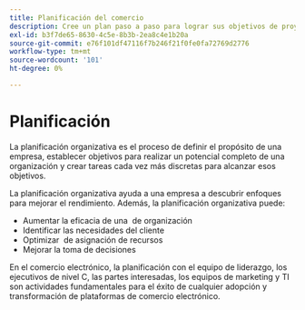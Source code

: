 ```yaml
---
title: Planificación del comercio
description: Cree un plan paso a paso para lograr sus objetivos de proyecto de Adobe Commerce.
exl-id: b3f7de65-8630-4c5e-8b3b-2ea8c4e1b20a
source-git-commit: e76f101df47116f7b246f21f0fe0fa72769d2776
workflow-type: tm+mt
source-wordcount: '101'
ht-degree: 0%

---
```


# Planificación

La planificación organizativa es el proceso de definir el propósito de una empresa, establecer objetivos para realizar un potencial completo de una organización y crear tareas cada vez más discretas para alcanzar esos objetivos.

La planificación organizativa ayuda a una empresa a descubrir enfoques para mejorar el rendimiento. Además, la planificación organizativa puede: &#x200B;

- Aumentar la eficacia de una &#x200B; de organización
- Identificar las necesidades del cliente &#x200B;
- Optimizar &#x200B; de asignación de recursos
- Mejorar la toma de decisiones &#x200B;

En el comercio electrónico, la planificación con el equipo de liderazgo, los ejecutivos de nivel C, las partes interesadas, los equipos de marketing y TI son actividades fundamentales para el éxito de cualquier adopción y transformación de plataformas de comercio electrónico.
